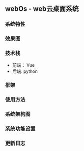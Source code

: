 ## webOs - web云桌面系统

### 系统特性

### 效果图

### 技术栈

* 前端： Vue
* 后端: python

### 框架

### 使用方法


### 系统架构图


### 系统功能设置



### 更新日志




